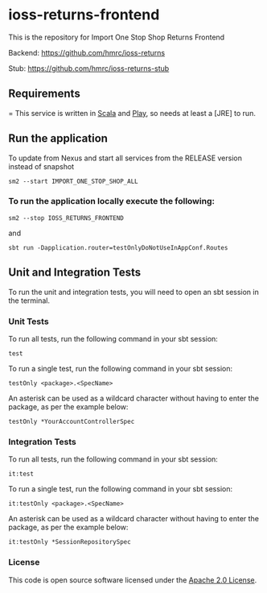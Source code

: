 
# ioss-returns-frontend

This is the repository for Import One Stop Shop Returns Frontend

Backend: https://github.com/hmrc/ioss-returns

Stub: https://github.com/hmrc/ioss-returns-stub

Requirements
------------
=
This service is written in [Scala](http://www.scala-lang.org/) and [Play](http://playframework.com/), so needs at least a [JRE] to run.

## Run the application

To update from Nexus and start all services from the RELEASE version instead of snapshot
```
sm2 --start IMPORT_ONE_STOP_SHOP_ALL
```

### To run the application locally execute the following:

```
sm2 --stop IOSS_RETURNS_FRONTEND
```
and
```
sbt run -Dapplication.router=testOnlyDoNotUseInAppConf.Routes
```

Unit and Integration Tests
------------

To run the unit and integration tests, you will need to open an sbt session in the terminal.

### Unit Tests

To run all tests, run the following command in your sbt session:
```
test
```

To run a single test, run the following command in your sbt session:
```
testOnly <package>.<SpecName>
```

An asterisk can be used as a wildcard character without having to enter the package, as per the example below:
```
testOnly *YourAccountControllerSpec
```

### Integration Tests

To run all tests, run the following command in your sbt session:
```
it:test
```

To run a single test, run the following command in your sbt session:
```
it:testOnly <package>.<SpecName>
```

An asterisk can be used as a wildcard character without having to enter the package, as per the example below:
```
it:testOnly *SessionRepositorySpec
```

### License

This code is open source software licensed under the [Apache 2.0 License]("http://www.apache.org/licenses/LICENSE-2.0.html").
